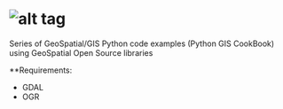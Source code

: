 ![alt tag](https://github.com/MBoustani/Geothon/blob/master/logo.png)
======

Series of GeoSpatial/GIS Python code examples (Python GIS CookBook) using GeoSpatial Open Source libraries
 
 **Requirements:
 - GDAL
 - OGR
